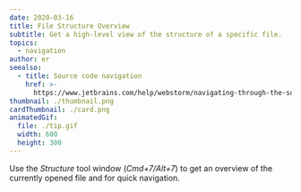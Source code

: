 ```yaml
---
date: 2020-03-16
title: File Structure Overview
subtitle: Get a high-level view of the structure of a specific file.
topics:
  - navigation
author: er
seealso:
  - title: Source code navigation
    href: >-
      https://www.jetbrains.com/help/webstorm/navigating-through-the-source-code.html
thumbnail: ./thumbnail.png
cardThumbnail: ./card.png
animatedGif:
  file: ./tip.gif
  width: 600
  height: 300
---
```

Use the *Structure* tool window (*Cmd+7/Alt+7*) to get an overview of 
the currently opened file and for quick navigation.

